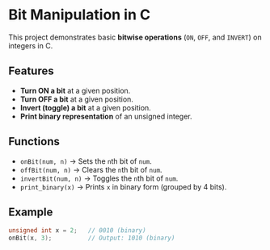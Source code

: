 # Bit Manipulation in C

This project demonstrates basic **bitwise operations** (`ON`, `OFF`, and `INVERT`) on integers in C.

## Features
- **Turn ON a bit** at a given position.
- **Turn OFF a bit** at a given position.
- **Invert (toggle) a bit** at a given position.
- **Print binary representation** of an unsigned integer.

## Functions
- `onBit(num, n)` → Sets the `n`th bit of `num`.
- `offBit(num, n)` → Clears the `n`th bit of `num`.
- `invertBit(num, n)` → Toggles the `n`th bit of `num`.
- `print_binary(x)` → Prints `x` in binary form (grouped by 4 bits).

## Example
```c
unsigned int x = 2;   // 0010 (binary)
onBit(x, 3);          // Output: 1010 (binary)
